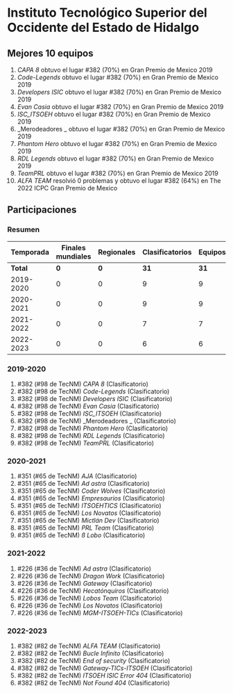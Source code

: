 # Instituto Tecnológico Superior del Occidente del Estado de Hidalgo

## Mejores 10 equipos

1. _CAPA 8_ obtuvo el lugar #382 (70%) en Gran Premio de Mexico 2019
1. _Code-Legends_ obtuvo el lugar #382 (70%) en Gran Premio de Mexico 2019
1. _Developers ISIC_ obtuvo el lugar #382 (70%) en Gran Premio de Mexico 2019
1. _Evan Casia_ obtuvo el lugar #382 (70%) en Gran Premio de Mexico 2019
1. _ISC_ITSOEH_ obtuvo el lugar #382 (70%) en Gran Premio de Mexico 2019
1. _Merodeadores _ obtuvo el lugar #382 (70%) en Gran Premio de Mexico 2019
1. _Phantom Hero_ obtuvo el lugar #382 (70%) en Gran Premio de Mexico 2019
1. _RDL Legends_ obtuvo el lugar #382 (70%) en Gran Premio de Mexico 2019
1. _TeamPRL_ obtuvo el lugar #382 (70%) en Gran Premio de Mexico 2019
1. _ALFA TEAM_ resolvió 0 problemas y obtuvo el lugar #382 (64%) en The 2022 ICPC Gran Premio de Mexico

## Participaciones

### Resumen

| Temporada | Finales mundiales | Regionales | Clasificatorios | Equipos |
| --- | --- | --- | --- | --- |
| **Total** | **0** | **0** | **31** | **31** |
| 2019-2020 | 0 | 0 | 9 | 9 |
| 2020-2021 | 0 | 0 | 9 | 9 |
| 2021-2022 | 0 | 0 | 7 | 7 |
| 2022-2023 | 0 | 0 | 6 | 6 |

### 2019-2020

1. #382 (#98 de TecNM) _CAPA 8_ (Clasificatorio)
1. #382 (#98 de TecNM) _Code-Legends_ (Clasificatorio)
1. #382 (#98 de TecNM) _Developers ISIC_ (Clasificatorio)
1. #382 (#98 de TecNM) _Evan Casia_ (Clasificatorio)
1. #382 (#98 de TecNM) _ISC_ITSOEH_ (Clasificatorio)
1. #382 (#98 de TecNM) _Merodeadores _ (Clasificatorio)
1. #382 (#98 de TecNM) _Phantom Hero_ (Clasificatorio)
1. #382 (#98 de TecNM) _RDL Legends_ (Clasificatorio)
1. #382 (#98 de TecNM) _TeamPRL_ (Clasificatorio)

### 2020-2021

1. #351 (#65 de TecNM) _AJA_ (Clasificatorio)
1. #351 (#65 de TecNM) _Ad astra_ (Clasificatorio)
1. #351 (#65 de TecNM) _Coder Wolves_ (Clasificatorio)
1. #351 (#65 de TecNM) _Empresaurios_ (Clasificatorio)
1. #351 (#65 de TecNM) _ITSOEHTICS_ (Clasificatorio)
1. #351 (#65 de TecNM) _Los Novatos_ (Clasificatorio)
1. #351 (#65 de TecNM) _Mictlán Dev_ (Clasificatorio)
1. #351 (#65 de TecNM) _PRL Team_ (Clasificatorio)
1. #351 (#65 de TecNM) _ß Lobo_ (Clasificatorio)

### 2021-2022

1. #226 (#36 de TecNM) _Ad astra_ (Clasificatorio)
1. #226 (#36 de TecNM) _Dragon Work_ (Clasificatorio)
1. #226 (#36 de TecNM) _Gateway_ (Clasificatorio)
1. #226 (#36 de TecNM) _Hecatónquiros_ (Clasificatorio)
1. #226 (#36 de TecNM) _Lobos Team_ (Clasificatorio)
1. #226 (#36 de TecNM) _Los Novatos_ (Clasificatorio)
1. #226 (#36 de TecNM) _MGM-ITSOEH-TICs_ (Clasificatorio)

### 2022-2023

1. #382 (#82 de TecNM) _ALFA TEAM_ (Clasificatorio)
1. #382 (#82 de TecNM) _Bucle Infinito_ (Clasificatorio)
1. #382 (#82 de TecNM) _End of security_ (Clasificatorio)
1. #382 (#82 de TecNM) _Gateway-TICs-ITSOEH_ (Clasificatorio)
1. #382 (#82 de TecNM) _ITSOEH ISIC Error 404_ (Clasificatorio)
1. #382 (#82 de TecNM) _Not Found 404_ (Clasificatorio)



